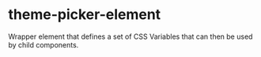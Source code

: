 # theme-picker-element
Wrapper element that defines a set of CSS Variables that can then be used by child components.
